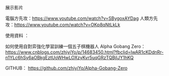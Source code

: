 展示影片 

電腦方先攻：https://www.youtube.com/watch?v=SBygoxAYDag
人類方先攻：https://www.youtube.com/watch?v=OKp8qNtLkLk


使用資料 ：

如何使用自對弈強化學習訓練一個五子棋機器人 Alpha Gobang Zero： https://www.cnblogs.com/zhiyiYo/p/14683450.html?fbclid=IwAR1cKDdnRr-n1YLc6hSy6aOBkgEztUoWHwLOXzyKvr5uqGRzTQBjIJY1hKQ

GITHUB： https://github.com/zhiyiYo/Alpha-Gobang-Zero
